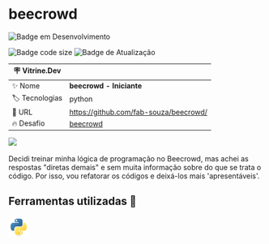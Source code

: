 # beecrowd

![Badge em Desenvolvimento](http://img.shields.io/static/v1?label=STATUS&message=EM%20DESENVOLVIMENTO&color=GREEN&style=for-the-badge)

![Badge code size](https://img.shields.io/github/languages/code-size/fab-souza/beecrowd)
![Badge de Atualização](https://img.shields.io/github/last-commit/fab-souza/beecrowd)

| :placard: Vitrine.Dev |    |
| -------------  | --- |
| :sparkles: Nome        | **beecrowd - Iniciante**
| :label: Tecnologias | python
| :rocket: URL         | https://github.com/fab-souza/beecrowd/
| :fire: Desafio     | [beecrowd](https://www.beecrowd.com.br/judge/pt/problems/index/1)

![](https://user-images.githubusercontent.com/67301805/196290905-286a13e3-4326-4e36-9ae2-45138365c8d2.jpg#vitrinedev)


Decidi treinar minha lógica de programação no Beecrowd, mas achei as respostas "diretas demais" e sem muita informação sobre do que se trata o código. Por isso, vou refatorar os códigos e deixá-los mais 'apresentáveis'.


## Ferramentas utilizadas 🧰
<p> <a href="https://www.python.org" target="_blank" rel="noreferrer"> <img src="https://raw.githubusercontent.com/devicons/devicon/master/icons/python/python-original.svg" alt="python" width="40" height="40"/> </a> 
    </p>
